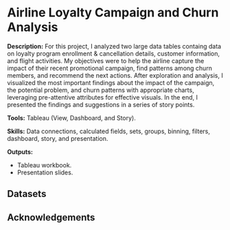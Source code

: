 # Airline Loyalty Campaign and Churn Analysis

**Description:** For this project, I analyzed two large data tables containg data on loyalty program enrollment & cancellation details, customer information, and flight activities. My objectives were to help the airline capture the impact of their recent promotional campaign, find patterns among churn members, and recommend the next actions. After exploration and analysis, I visualized the most important findings about the impact of the campaign, the potential problem, and churn patterns with appropriate charts, leveraging pre-attentive attributes for effective visuals. In the end, I presented the findings and suggestions in a series of story points.

**Tools:** Tableau (View, Dashboard, and Story).

**Skills:** Data connections, calculated fields, sets, groups, binning, filters, dashboard, story, and presentation.

**Outputs:** 
- Tableau workbook.
- Presentation slides.

## Datasets

## Acknowledgements
